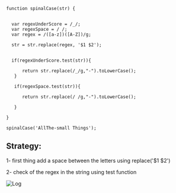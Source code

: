 ```
function spinalCase(str) {

  
  var regexUnderScore = /_/;
  var regexSpace = / /;
  var regex = /([a-z])([A-Z])/g;

  str = str.replace(regex, '$1 $2');

  
  if(regexUnderScore.test(str)){
    
      return str.replace(/_/g,"-").toLowerCase();
   } 
  
   if(regexSpace.test(str)){
     
      return str.replace(/ /g,"-").toLowerCase();
  
   }
  
}

spinalCase('AllThe-small Things');
```

## Strategy:


1- first thing add a space between the letters using replace('$1 $2')


2- check of the regex in the string using test function 

![Log](https://s3.postimg.org/aoz1ql7ab/spine.jpg)
